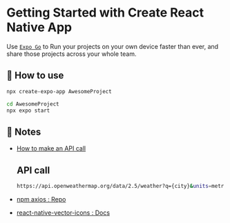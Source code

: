 ﻿# Getting Started with Create React Native App

Use [`Expo Go`](https://expo.dev/client) to Run your projects on your own device faster than ever, and share those projects across your whole team.


## 🚀 How to use

```sh
npx create-expo-app AwesomeProject

cd AwesomeProject
npx expo start
```

## 📝 Notes

- [How to make an API call](https://openweathermap.org)

   ##  API call

   ```sh
   https://api.openweathermap.org/data/2.5/weather?q={city}&units=metric&appid={API key}
   ```


- [npm axios : Repo](https://github.com/axios/axios)
- [react-native-vector-icons : Docs](https://github.com/oblador/react-native-vector-icons)
